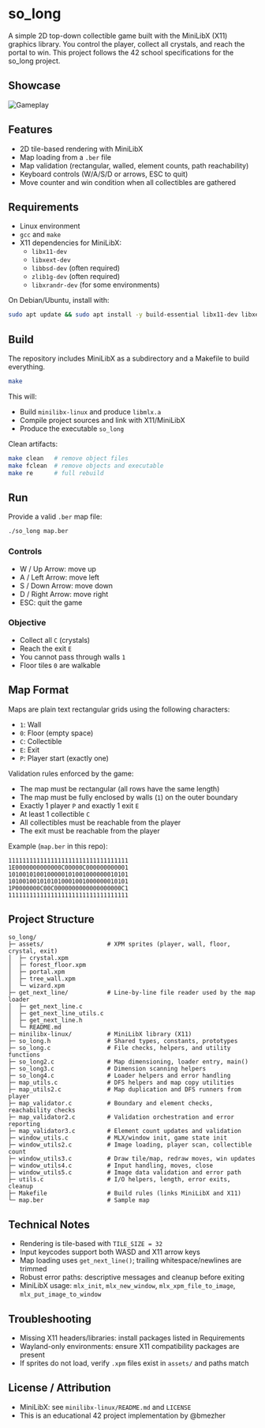 # so_long

A simple 2D top-down collectible game built with the MiniLibX (X11) graphics library. You control the player, collect all crystals, and reach the portal to win. This project follows the 42 school specifications for the so_long project.

## Showcase

![Gameplay](gif/game.gif)

## Features
- 2D tile-based rendering with MiniLibX
- Map loading from a `.ber` file
- Map validation (rectangular, walled, element counts, path reachability)
- Keyboard controls (W/A/S/D or arrows, ESC to quit)
- Move counter and win condition when all collectibles are gathered

## Requirements
- Linux environment
- `gcc` and `make`
- X11 dependencies for MiniLibX:
  - `libx11-dev`
  - `libxext-dev`
  - `libbsd-dev` (often required)
  - `zlib1g-dev` (often required)
  - `libxrandr-dev` (for some environments)

On Debian/Ubuntu, install with:
```bash
sudo apt update && sudo apt install -y build-essential libx11-dev libxext-dev libbsd-dev zlib1g-dev libxrandr-dev
```

## Build
The repository includes MiniLibX as a subdirectory and a Makefile to build everything.
```bash
make
```
This will:
- Build `minilibx-linux` and produce `libmlx.a`
- Compile project sources and link with X11/MiniLibX
- Produce the executable `so_long`

Clean artifacts:
```bash
make clean   # remove object files
make fclean  # remove objects and executable
make re      # full rebuild
```

## Run
Provide a valid `.ber` map file:
```bash
./so_long map.ber
```

### Controls
- W / Up Arrow: move up
- A / Left Arrow: move left
- S / Down Arrow: move down
- D / Right Arrow: move right
- ESC: quit the game

### Objective
- Collect all `C` (crystals)
- Reach the exit `E`
- You cannot pass through walls `1`
- Floor tiles `0` are walkable

## Map Format
Maps are plain text rectangular grids using the following characters:
- `1`: Wall
- `0`: Floor (empty space)
- `C`: Collectible
- `E`: Exit
- `P`: Player start (exactly one)

Validation rules enforced by the game:
- The map must be rectangular (all rows have the same length)
- The map must be fully enclosed by walls (`1`) on the outer boundary
- Exactly 1 player `P` and exactly 1 exit `E`
- At least 1 collectible `C`
- All collectibles must be reachable from the player
- The exit must be reachable from the player

Example (`map.ber` in this repo):
```text
1111111111111111111111111111111111
1E0000000000000C00000C000000000001
1010010100100000101001000000010101
1010010010101010001001000000010101
1P0000000C00C0000000000000000000C1
1111111111111111111111111111111111
```

## Project Structure
```
so_long/
├─ assets/                  # XPM sprites (player, wall, floor, crystal, exit)
│  ├─ crystal.xpm
│  ├─ forest_floor.xpm
│  ├─ portal.xpm
│  ├─ tree_wall.xpm
│  └─ wizard.xpm
├─ get_next_line/           # Line-by-line file reader used by the map loader
│  ├─ get_next_line.c
│  ├─ get_next_line_utils.c
│  ├─ get_next_line.h
│  └─ README.md
├─ minilibx-linux/          # MiniLibX library (X11)
├─ so_long.h                # Shared types, constants, prototypes
├─ so_long.c                # File checks, helpers, and utility functions
├─ so_long2.c               # Map dimensioning, loader entry, main()
├─ so_long3.c               # Dimension scanning helpers
├─ so_long4.c               # Loader helpers and error handling
├─ map_utils.c              # DFS helpers and map copy utilities
├─ map_utils2.c             # Map duplication and DFS runners from player
├─ map_validator.c          # Boundary and element checks, reachability checks
├─ map_validator2.c         # Validation orchestration and error reporting
├─ map_validator3.c         # Element count updates and validation
├─ window_utils.c           # MLX/window init, game state init
├─ window_utils2.c          # Image loading, player scan, collectible count
├─ window_utils3.c          # Draw tile/map, redraw moves, win updates
├─ window_utils4.c          # Input handling, moves, close
├─ window_utils5.c          # Image data validation and error path
├─ utils.c                  # I/O helpers, length, error exits, cleanup
├─ Makefile                 # Build rules (links MiniLibX and X11)
└─ map.ber                  # Sample map
```

## Technical Notes
- Rendering is tile-based with `TILE_SIZE = 32`
- Input keycodes support both WASD and X11 arrow keys
- Map loading uses `get_next_line()`; trailing whitespace/newlines are trimmed
- Robust error paths: descriptive messages and cleanup before exiting
- MiniLibX usage: `mlx_init`, `mlx_new_window`, `mlx_xpm_file_to_image`, `mlx_put_image_to_window`

## Troubleshooting
- Missing X11 headers/libraries: install packages listed in Requirements
- Wayland-only environments: ensure X11 compatibility packages are present
- If sprites do not load, verify `.xpm` files exist in `assets/` and paths match

## License / Attribution
- MiniLibX: see `minilibx-linux/README.md` and `LICENSE`
- This is an educational 42 project implementation by @bmezher

